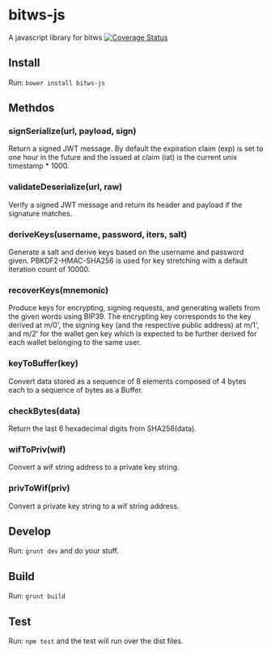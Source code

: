 # bitws-js
A javascript library for bitws
[![Coverage Status](https://coveralls.io/repos/github/deginner/bitjws-js/badge.svg?branch=master)](https://coveralls.io/github/deginner/bitjws-js?branch=master)

## Install

Run: `bower install bitws-js`

## Methdos

### signSerialize(url, payload, sign)
Return a signed JWT message. By default the expiration claim (exp) is set to one hour in the future and the issued at claim (iat) is the current unix timestamp * 1000.

### validateDeserialize(url, raw)
Verify a signed JWT message and return its header and payload if the signature matches.

### deriveKeys(username, password, iters, salt)
Generate a salt and derive keys based on the username and password given. PBKDF2-HMAC-SHA256 is used for key stretching with a default iteration count of 10000.

### recoverKeys(mnemonic)
Produce keys for encrypting, signing requests, and generating wallets from the given words using BIP39. The encrypting key corresponds to the key derived at m/0', the signing key (and the respective public address) at m/1', and m/2' for the wallet gen key which is expected to be further derived for each wallet belonging to the same user.

### keyToBuffer(key)
Convert data stored as a sequence of 8 elements composed of 4 bytes each to a sequence of bytes as a Buffer.

### checkBytes(data)
Return the last 6 hexadecimal digits from SHA256(data).

### wifToPriv(wif)
Convert a wif string address to a private key string.

### privToWif(priv)
Convert a private key string to a wif string address.

## Develop
Run: `grunt dev` and do your stuff.

## Build
Run: `grunt build`

## Test
Run: `npm test` and the test will run over the dist files.
